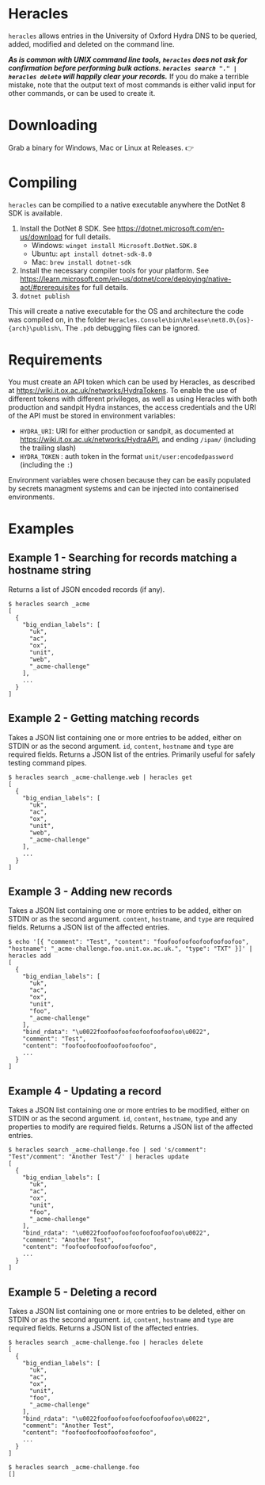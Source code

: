 ﻿# Heracles

`heracles` allows entries in the University of Oxford Hydra DNS to be queried, added, modified and deleted on the command line.

***As is common with UNIX command line tools, `heracles` does not ask for confirmation before performing bulk actions. `heracles search "." | heracles delete` will happily clear your records.*** If you do make a terrible mistake, note that the output text of most commands is either valid input for other commands, or can be used to create it.

# Downloading

Grab a binary for Windows, Mac or Linux at Releases. 👉

# Compiling

`heracles` can be compilied to a native executable anywhere the DotNet 8 SDK is available.

1. Install the DotNet 8 SDK. See https://dotnet.microsoft.com/en-us/download for full details.
   - Windows: `winget install Microsoft.DotNet.SDK.8`
   - Ubuntu: `apt install dotnet-sdk-8.0`
   - Mac: `brew install dotnet-sdk`
2. Install the necessary compiler tools for your platform. See https://learn.microsoft.com/en-us/dotnet/core/deploying/native-aot/#prerequisites for full details.
3. `dotnet publish`

This will create a native executable for the OS and architecture the code was compiled on, in the folder `Heracles.Console\bin\Release\net8.0\{os}-{arch}\publish\`. The `.pdb` debugging files can be ignored.

# Requirements

You must create an API token which can be used by Heracles, as described at https://wiki.it.ox.ac.uk/networks/HydraTokens. To enable the use of different tokens with different privileges, as well as using Heracles with both production and sandpit Hydra instances, the access credentials and the URI of the API must be stored in environment variables:

- `HYDRA_URI`: URI for either production or sandpit, as documented at https://wiki.it.ox.ac.uk/networks/HydraAPI, and ending `/ipam/` (including the trailing slash)
- `HYDRA_TOKEN` : auth token in the format `unit/user:encodedpassword` (including the `:`)

Environment variables were chosen because they can be easily populated by secrets managment systems and can be injected into containerised environments.

# Examples

## Example 1 - Searching for records matching a hostname string

Returns a list of JSON encoded records (if any).

```
$ heracles search _acme
[
  {
    "big_endian_labels": [
      "uk",
      "ac",
      "ox",
      "unit",
      "web",
      "_acme-challenge"
    ],
    ...
  }
]
```

## Example 2 - Getting matching records

Takes a JSON list containing one or more entries to be added, either on STDIN or as the second argument. `id`, `content`, `hostname` and `type` are required fields. Returns a JSON list of the entries. Primarily useful for safely testing command pipes.

```
$ heracles search _acme-challenge.web | heracles get
[
  {
    "big_endian_labels": [
      "uk",
      "ac",
      "ox",
      "unit",
      "web",
      "_acme-challenge"
    ],
    ...
  }
]
```
## Example 3 - Adding new records

Takes a JSON list containing one or more entries to be added, either on STDIN or as the second argument. `content`, `hostname`, and `type` are required fields. Returns a JSON list of the affected entries.

```
$ echo '[{ "comment": "Test", "content": "foofoofoofoofoofoofoofoo", "hostname": "_acme-challenge.foo.unit.ox.ac.uk.", "type": "TXT" }]' | heracles add
[
  {
    "big_endian_labels": [
      "uk",
      "ac",
      "ox",
      "unit",
      "foo",
      "_acme-challenge"
    ],
    "bind_rdata": "\u0022foofoofoofoofoofoofoofoo\u0022",
    "comment": "Test",
    "content": "foofoofoofoofoofoofoofoo",
    ...
  }
]
```

## Example 4 - Updating a record

Takes a JSON list containing one or more entries to be modified, either on STDIN or as the second argument. `id`, `content`, `hostname`, `type` and any properties to modify are required fields. Returns a JSON list of the affected entries.

```
$ heracles search _acme-challenge.foo | sed 's/comment": "Test"/comment": "Another Test"/' | heracles update
[
  {
    "big_endian_labels": [
      "uk",
      "ac",
      "ox",
      "unit",
      "foo",
      "_acme-challenge"
    ],
    "bind_rdata": "\u0022foofoofoofoofoofoofoofoo\u0022",
    "comment": "Another Test",
    "content": "foofoofoofoofoofoofoofoo",
    ...
  }
]
```

## Example 5 - Deleting a record

Takes a JSON list containing one or more entries to be deleted, either on STDIN or as the second argument.  `id`, `content`, `hostname` and `type` are required fields. Returns a JSON list of the affected entries.

```
$ heracles search _acme-challenge.foo | heracles delete
[
  {
    "big_endian_labels": [
      "uk",
      "ac",
      "ox",
      "unit",
      "foo",
      "_acme-challenge"
    ],
    "bind_rdata": "\u0022foofoofoofoofoofoofoofoo\u0022",
    "comment": "Another Test",
    "content": "foofoofoofoofoofoofoofoo",
    ...
  }
]

$ heracles search _acme-challenge.foo
[]
```
